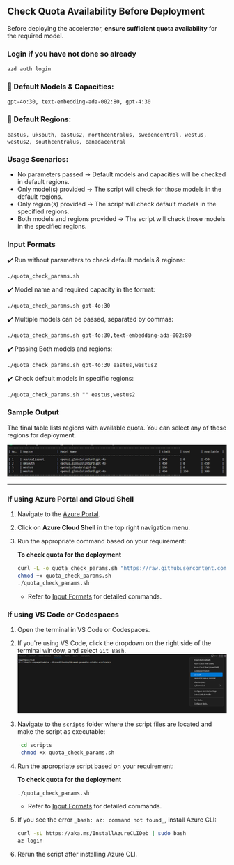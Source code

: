## Check Quota Availability Before Deployment

Before deploying the accelerator, **ensure sufficient quota availability** for the required model.  

### Login if you have not done so already
```
azd auth login
```


### 📌 Default Models & Capacities:
```
gpt-4o:30, text-embedding-ada-002:80, gpt-4:30
```
### 📌 Default Regions:
```
eastus, uksouth, eastus2, northcentralus, swedencentral, westus, westus2, southcentralus, canadacentral
```
### Usage Scenarios:
- No parameters passed → Default models and capacities will be checked in default regions.
- Only model(s) provided → The script will check for those models in the default regions.
- Only region(s) provided → The script will check default models in the specified regions.
- Both models and regions provided → The script will check those models in the specified regions.
  
### **Input Formats**
✔️ Run without parameters to check default models & regions:
   ```
  ./quota_check_params.sh
   ```
✔️ Model name and required capacity in the format:
  ```
  ./quota_check_params.sh gpt-4o:30
  ```
✔️ Multiple models can be passed, separated by commas:
  ```
  ./quota_check_params.sh gpt-4o:30,text-embedding-ada-002:80
  ```
✔️ Passing Both models and regions:  
  ```
  ./quota_check_params.sh gpt-4o:30 eastus,westus2
  ```
✔️ Check default models in specific regions:
  ```
  ./quota_check_params.sh "" eastus,westus2
  ```

### **Sample Output**
The final table lists regions with available quota. You can select any of these regions for deployment.

![quota-check-ouput](images/quota-check-output.png)

---
### **If using Azure Portal and Cloud Shell**

1. Navigate to the [Azure Portal](https://portal.azure.com).
2. Click on **Azure Cloud Shell** in the top right navigation menu.
3. Run the appropriate command based on your requirement:  

   **To check quota for the deployment**  

    ```sh
    curl -L -o quota_check_params.sh "https://raw.githubusercontent.com/microsoft/document-generation-solution-accelerator/main/scripts/quota_check_params.sh"
    chmod +x quota_check_params.sh
    ./quota_check_params.sh
    ```
    - Refer to [Input Formats](#input-formats) for detailed commands.
      
### **If using VS Code or Codespaces**
1. Open the terminal in VS Code or Codespaces.
2. If you're using VS Code, click the dropdown on the right side of the terminal window, and select `Git Bash`.
   ![git_bash](images/git_bash.png)
3. Navigate to the `scripts` folder where the script files are located and make the script as executable:
   ```sh
    cd scripts
    chmod +x quota_check_params.sh
    ```
4. Run the appropriate script based on your requirement:  

   **To check quota for the deployment**  

    ```sh
    ./quota_check_params.sh
    ```
   - Refer to [Input Formats](#input-formats) for detailed commands.

5. If you see the error `_bash: az: command not found_`, install Azure CLI:  

    ```sh
    curl -sL https://aka.ms/InstallAzureCLIDeb | sudo bash
    az login
    ```
6. Rerun the script after installing Azure CLI.
